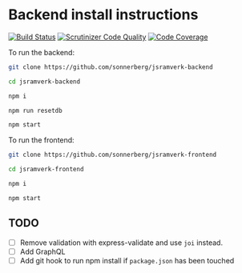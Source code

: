 # Backend install instructions

[![Build Status](https://travis-ci.com/sonnerberg/jsramverk-backend.svg?branch=master)](https://travis-ci.com/sonnerberg/jsramverk-backend) [![Scrutinizer Code Quality](https://scrutinizer-ci.com/g/sonnerberg/jsramverk-backend/badges/quality-score.png?b=master)](https://scrutinizer-ci.com/g/sonnerberg/jsramverk-backend/?branch=master) [![Code Coverage](https://scrutinizer-ci.com/g/sonnerberg/jsramverk-backend/badges/coverage.png?b=master)](https://scrutinizer-ci.com/g/sonnerberg/jsramverk-backend/?branch=master)

To run the backend:

```bash
git clone https://github.com/sonnerberg/jsramverk-backend
```

```bash
cd jsramverk-backend
```

```bash
npm i
```

```bash
npm run resetdb
```

```bash
npm start
```

To run the frontend:

```bash
git clone https://github.com/sonnerberg/jsramverk-frontend
```

```bash
cd jsramverk-frontend
```

```bash
npm i
```

```bash
npm start
```

## TODO

- [ ] Remove validation with express-validate and use `joi` instead.
- [ ] Add GraphQL
- [ ] Add git hook to run npm install if `package.json` has been touched
